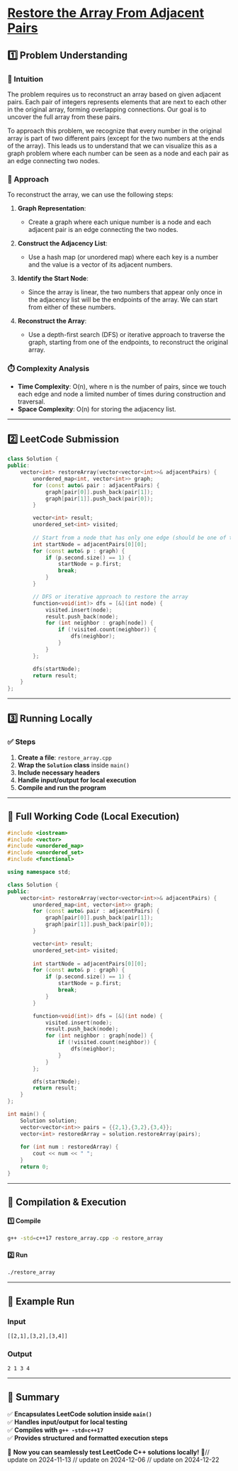 # **[Restore the Array From Adjacent Pairs](https://leetcode.com/problems/restore-the-array-from-adjacent-pairs/description/)**  

## **1️⃣ Problem Understanding**  
### **📌 Intuition**  
The problem requires us to reconstruct an array based on given adjacent pairs. Each pair of integers represents elements that are next to each other in the original array, forming overlapping connections. Our goal is to uncover the full array from these pairs.

To approach this problem, we recognize that every number in the original array is part of two different pairs (except for the two numbers at the ends of the array). This leads us to understand that we can visualize this as a graph problem where each number can be seen as a node and each pair as an edge connecting two nodes.

### **🚀 Approach**  
To reconstruct the array, we can use the following steps:

1. **Graph Representation**:
   - Create a graph where each unique number is a node and each adjacent pair is an edge connecting the two nodes. 

2. **Construct the Adjacency List**:
   - Use a hash map (or unordered map) where each key is a number and the value is a vector of its adjacent numbers.

3. **Identify the Start Node**:
   - Since the array is linear, the two numbers that appear only once in the adjacency list will be the endpoints of the array. We can start from either of these numbers.

4. **Reconstruct the Array**:
   - Use a depth-first search (DFS) or iterative approach to traverse the graph, starting from one of the endpoints, to reconstruct the original array.

### **⏱️ Complexity Analysis**  
- **Time Complexity**: O(n), where n is the number of pairs, since we touch each edge and node a limited number of times during construction and traversal.
- **Space Complexity**: O(n) for storing the adjacency list.

---  

## **2️⃣ LeetCode Submission**  
```cpp
class Solution {
public:
    vector<int> restoreArray(vector<vector<int>>& adjacentPairs) {
        unordered_map<int, vector<int>> graph;
        for (const auto& pair : adjacentPairs) {
            graph[pair[0]].push_back(pair[1]);
            graph[pair[1]].push_back(pair[0]);
        }

        vector<int> result;
        unordered_set<int> visited;
        
        // Start from a node that has only one edge (should be one of the ends).
        int startNode = adjacentPairs[0][0];
        for (const auto& p : graph) {
            if (p.second.size() == 1) {
                startNode = p.first;
                break;
            }
        }

        // DFS or iterative approach to restore the array
        function<void(int)> dfs = [&](int node) {
            visited.insert(node);
            result.push_back(node);
            for (int neighbor : graph[node]) {
                if (!visited.count(neighbor)) {
                    dfs(neighbor);
                }
            }
        };

        dfs(startNode);
        return result;
    }
};
```  

---  

## **3️⃣ Running Locally**  
### **✅ Steps**  
1. **Create a file**: `restore_array.cpp`  
2. **Wrap the `Solution` class** inside `main()`  
3. **Include necessary headers**  
4. **Handle input/output for local execution**  
5. **Compile and run the program**  

---  

## **📝 Full Working Code (Local Execution)**  
```cpp
#include <iostream>
#include <vector>
#include <unordered_map>
#include <unordered_set>
#include <functional>

using namespace std;

class Solution {
public:
    vector<int> restoreArray(vector<vector<int>>& adjacentPairs) {
        unordered_map<int, vector<int>> graph;
        for (const auto& pair : adjacentPairs) {
            graph[pair[0]].push_back(pair[1]);
            graph[pair[1]].push_back(pair[0]);
        }

        vector<int> result;
        unordered_set<int> visited;
        
        int startNode = adjacentPairs[0][0];
        for (const auto& p : graph) {
            if (p.second.size() == 1) {
                startNode = p.first;
                break;
            }
        }

        function<void(int)> dfs = [&](int node) {
            visited.insert(node);
            result.push_back(node);
            for (int neighbor : graph[node]) {
                if (!visited.count(neighbor)) {
                    dfs(neighbor);
                }
            }
        };

        dfs(startNode);
        return result;
    }
};

int main() {
    Solution solution;
    vector<vector<int>> pairs = {{2,1},{3,2},{3,4}};
    vector<int> restoredArray = solution.restoreArray(pairs);
    
    for (int num : restoredArray) {
        cout << num << " ";
    }
    return 0;
}
```  

---  

## **🔧 Compilation & Execution**  
#### **1️⃣ Compile**  
```bash
g++ -std=c++17 restore_array.cpp -o restore_array
```  

#### **2️⃣ Run**  
```bash
./restore_array
```  

---  

## **🎯 Example Run**  
### **Input**  
```
[[2,1],[3,2],[3,4]]
```  
### **Output**  
```
2 1 3 4 
```  

---  

## **📌 Summary**  
✅ **Encapsulates LeetCode solution inside `main()`**  
✅ **Handles input/output for local testing**  
✅ **Compiles with `g++ -std=c++17`**  
✅ **Provides structured and formatted execution steps**  

🚀 **Now you can seamlessly test LeetCode C++ solutions locally!** 🚀// update on 2024-11-13
// update on 2024-12-06
// update on 2024-12-22
